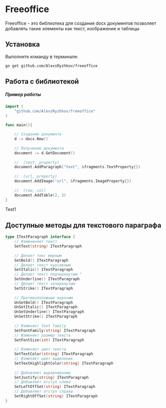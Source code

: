 # Freeoffice

Freeoffice - это библиотека для создания docx документов позволяет добавлять такие элементы как текст, изображение и таблицы

## Установка

Выполните команду в терминале:

```bash
go get github.com/AlexsRyzhkov/freeoffice
```

## Работа с библиотекой


##### Пример работы

```go
import (
    "github.com/AlexsRyzhkov/freeoffice"
)

func main(){
	
	// Создание документа
	d := docx.New()
	
	// Получение документа
	document := d.GetDocument()
	
	//  (text, property)
	document.AddParagraph("text", &fragments.TextProperty{})
	
	//  (url, property)
	document.AddImage("url", &fragments.ImageProperty{})
    
	//  (row, col)
	document.AddTable(2, 3)
}
```
Test1
## Доступные методы для текстового параграфа

```go
type ITextParagraph interface {
	// Измененяет текст
	SetText(string) ITextParagraph
    
	// Делает текс жирным
	SetBold() ITextParagraph
	// Делает текст курсивным
	SetItalic() ITextParagraph
	// Делает текст подчеркнутым "
	SetUnderline() ITextParagraph
	// Делает текст зачеркнутым
	SetStrike() ITextParagraph
    
	// Противоположные верхним
	UnSetBold() ITextParagraph
	UnSetItalic() ITextParagraph
	UnSetUnderline() ITextParagraph
	UnSetStrike() ITextParagraph
    
	// Изменяет font family 
	SetFontFamily(string) ITextParagraph
	// Изменяет размер текста
	SetFontSize(int) ITextParagraph
    
	// Изменяет цвет текста
	SetTextColor(string) ITextParagraph
	// Изменяет цвет выделения
	SetTextHighlightColor(string) ITextParagraph
    
	// Добавляет выравнивание
	SetJustify(string) ITextParagraph
    // Добавляет отступ слева
	SetLeftOffSet(string) ITextParagraph
    // Добавляет отступ справа
	SetRightOffSet(string) ITextParagraph
}
```